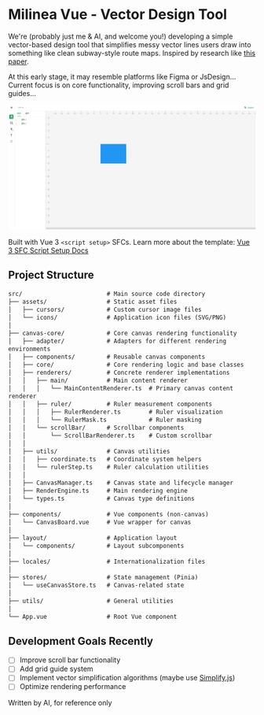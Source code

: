 # Milinea Vue - Vector Design Tool

We're (probably just me & AI, and welcome you!) developing a simple vector-based design tool that simplifies messy vector lines users draw into something like clean subway-style route maps. Inspired by research like [this paper](https://i11www.iti.kit.edu/extra/publications/fhnrsw-dmmbc-12.pdf).

At this early stage, it may resemble platforms like Figma or JsDesign... Current focus is on core functionality, improving scroll bars and grid guides...

![Preview](https://github.com/inspiringJackson/mycdn/blob/main/milinea-vue/preview4-23.png)

Built with Vue 3 `<script setup>` SFCs. Learn more about the template: [Vue 3 SFC Script Setup Docs](https://v3.vuejs.org/api/sfc-script-setup.html#sfc-script-setup)

## Project Structure
```
src/                        # Main source code directory
├── assets/                 # Static asset files
│   ├── cursors/            # Custom cursor image files
│   └── icons/              # Application icon files (SVG/PNG)
│
├── canvas-core/            # Core canvas rendering functionality
│   ├── adapter/            # Adapters for different rendering environments
│   ├── components/         # Reusable canvas components
│   ├── core/               # Core rendering logic and base classes
│   ├── renderers/          # Concrete renderer implementations
│   │   ├── main/           # Main content renderer
│   │   │   └── MainContentRenderer.ts  # Primary canvas content renderer
│   │   ├── ruler/          # Ruler measurement components
│   │   │   ├── RulerRenderer.ts        # Ruler visualization
│   │   │   └── RulerMask.ts            # Ruler masking
│   │   └── scrollBar/      # Scrollbar components
│   │       └── ScrollBarRenderer.ts    # Custom scrollbar
│   │
│   ├── utils/              # Canvas utilities
│   │   ├── coordinate.ts   # Coordinate system helpers
│   │   └── rulerStep.ts    # Ruler calculation utilities
│   │
│   ├── CanvasManager.ts    # Canvas state and lifecycle manager
│   ├── RenderEngine.ts     # Main rendering engine
│   └── types.ts            # Canvas type definitions
│
├── components/             # Vue components (non-canvas)
│   └── CanvasBoard.vue     # Vue wrapper for canvas
│
├── layout/                 # Application layout
│   └── components/         # Layout subcomponents
│
├── locales/                # Internationalization files
│
├── stores/                 # State management (Pinia)
│   └── useCanvasStore.ts   # Canvas-related state
│
├── utils/                  # General utilities
│
└── App.vue                 # Root Vue component
```

## Development Goals Recently

- [ ] Improve scroll bar functionality
- [ ] Add grid guide system
- [ ] Implement vector simplification algorithms (maybe use [Simplify.js](https://mourner.github.io/simplify-js/))
- [ ] Optimize rendering performance

Written by AI, for reference only
